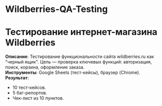 # Wildberries-QA-Testing
# Тестирование интернет-магазина Wildberries
**Описание**: Тестирование функциональности сайта wildberries.ru как "черный ящик". Цель — проверка ключевых функций: авторизация, поиск, корзина, оформление заказа.  
**Инструменты**: Google Sheets (тест-кейсы), браузер (Chrome).  
**Результат**:  
- 10 тест-кейсов.  
- 5 баг-репортов.  
- Чек-лист из 10 пунктов.
